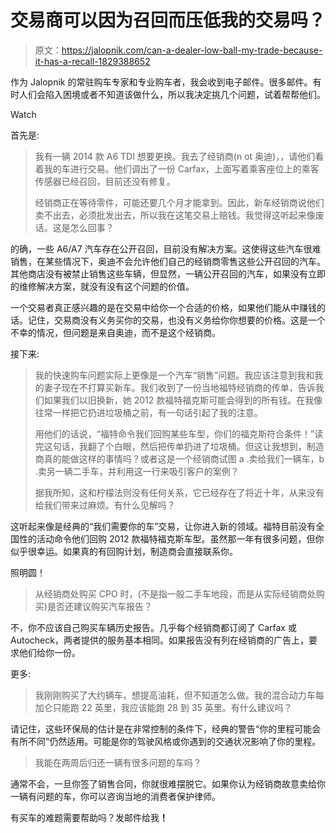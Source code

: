 # 交易商可以因为召回而压低我的交易吗？

> 原文：<https://jalopnik.com/can-a-dealer-low-ball-my-trade-because-it-has-a-recall-1829388652>

作为 Jalopnik 的常驻购车专家和专业购车者，我会收到电子邮件。很多邮件。有时人们会陷入困境或者不知道该做什么，所以我决定挑几个问题，试着帮帮他们。

Watch

首先是:

> 我有一辆 2014 款 A6 TDI 想要更换。我去了经销商(n ot 奥迪)，，请他们看着我的车进行交易。他们调出了一份 Carfax，上面写着乘客座位上的乘客传感器已经召回，目前还没有修复。
> 
> 经销商正在等待零件，可能还要几个月才能拿到。因此，新车经销商说他们卖不出去，必须批发出去，所以我在这笔交易上赔钱。我觉得这听起来像废话。这是怎么回事？

的确，一些 A6/A7 汽车存在公开召回，目前没有解决方案。这使得这些汽车很难销售，在某些情况下，奥迪不会允许他们自己的经销商零售这些公开召回的汽车。其他商店没有被禁止销售这些车辆，但显然，一辆公开召回的汽车，如果没有立即的维修解决方案，就没有没有这个问题的价值。

一个交易者真正感兴趣的是在交易中给你一个合适的价格，如果他们能从中赚钱的话。记住，交易商没有义务买你的交易，也没有义务给你你想要的价格。这是一个不幸的情况，但问题是来自奥迪，而不是这个经销商。

接下来:

> 我的快速购车问题实际上更像是一个汽车“销售”问题。我应该注意到我和我的妻子现在不打算买新车。我们收到了一份当地福特经销商的传单，告诉我们如果我们以旧换新，她 2012 款福特福克斯可能会得到的所有钱。在我像往常一样把它扔进垃圾桶之前，有一句话引起了我的注意。
> 
> 用他们的话说，“福特命令我们回购某些车型，你们的福克斯符合条件！”读完这句话，我翻了个白眼，然后把传单扔进了垃圾桶。但这让我想到，制造商真的能做这样的事情吗？或者这是一个经销商试图 a .卖给我们一辆车，b .卖另一辆二手车，并利用这一行来吸引客户的案例？
> 
> 据我所知，这和柠檬法则没有任何关系，它已经存在了将近十年，从来没有给我们带来过麻烦。有什么见解吗？

这听起来像是经典的“我们需要你的车”交易，让你进入新的领域。福特目前没有全国性的活动命令他们回购 2012 款福特福克斯车型。虽然那一年有很多问题，但你似乎很幸运。如果真的有回购计划，制造商会直接联系你。

照明圆！

> 从经销商处购买 CPO 时，(不是指一般二手车地段，而是从实际经销商处购买)是否还建议购买汽车报告？

不，你不应该自己购买车辆历史报告。几乎每个经销商都订阅了 Carfax 或 Autocheck，两者提供的服务基本相同。如果报告没有列在经销商的广告上，要求他们给你一份。

更多:

> 我刚刚购买了大约辆车，想提高油耗，但不知道怎么做。我的混合动力车每加仑只能跑 22 英里，我应该能跑 28 到 35 英里。有什么建议吗？

请记住，这些环保局的估计是在非常控制的条件下，经典的警告“你的里程可能会有所不同”仍然适用。可能是你的驾驶风格或你遇到的交通状况影响了你的里程。

> 我能在两周后归还一辆有很多问题的车吗？

通常不会，一旦你签了销售合同，你就很难摆脱它。如果你认为经销商故意卖给你一辆有问题的车，你可以咨询当地的消费者保护律师。

有买车的难题需要帮助吗？发邮件给我[](mailto:tom@jalopnik.com)**！**
